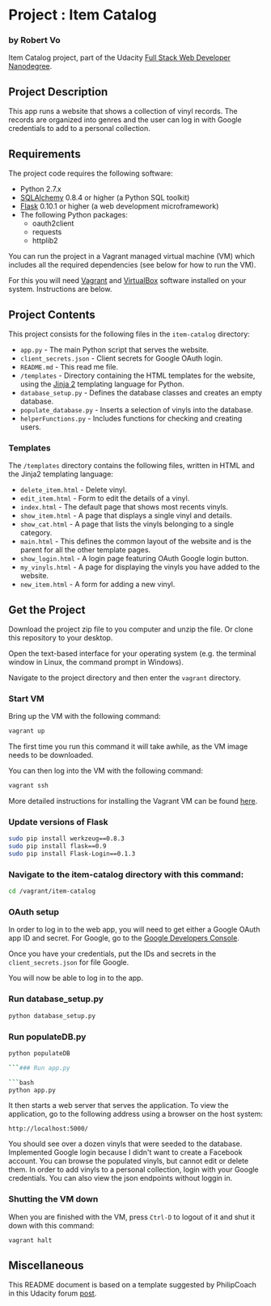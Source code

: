# Project : Item Catalog
### by Robert Vo
Item Catalog project, part of the Udacity [Full Stack Web Developer
Nanodegree](https://www.udacity.com/course/full-stack-web-developer-nanodegree--nd004).

## Project Description
This app runs a website that shows a collection of vinyl records. The records are organized into genres and the user can log in with Google credentials to add to a personal collection.

## Requirements
The project code requires the following software:

* Python 2.7.x
* [SQLAlchemy](http://www.sqlalchemy.org/) 0.8.4 or higher (a Python SQL toolkit)
* [Flask](http://flask.pocoo.org/) 0.10.1 or higher (a web development microframework)
* The following Python packages:
    * oauth2client
    * requests
    * httplib2


You can run the project in a Vagrant managed virtual machine (VM) which includes all the required dependencies (see below for how to run the VM).

For this you will need [Vagrant](https://www.vagrantup.com/downloads) and
[VirtualBox](https://www.virtualbox.org/wiki/Downloads) software installed on your system. Instructions are below.

## Project Contents
This project consists for the following files in the `item-catalog` directory:

* `app.py` - The main Python script that serves the website.
* `client_secrets.json` - Client secrets for Google OAuth login.
* `README.md` - This read me file.
* `/templates` - Directory containing the HTML templates for the website, using the [Jinja 2](http://jinja.pocoo.org/docs/dev/) templating language for Python.
* `database_setup.py` - Defines the database classes and creates an empty database.
* `populate_database.py` - Inserts a selection of vinyls into the database.
* `helperFunctions.py` - Includes functions for checking and creating users.

### Templates
The `/templates` directory contains the following files, written in HTML and the Jinja2
templating language:

* `delete_item.html` - Delete vinyl.
* `edit_item.html` - Form to edit the details of a vinyl.
* `index.html` - The default page that shows most recents vinyls.
* `show_item.html` - A page that displays a single vinyl and details.
* `show_cat.html` - A page that lists the vinyls belonging to a single category.
* `main.html` - This defines the common layout of the website and is the parent for all the other template pages.
* `show_login.html` - A login page featuring OAuth Google login button.
* `my_vinyls.html` - A page for displaying the vinyls you have added to the website.
* `new_item.html` - A form for adding a new vinyl.

## Get the Project
Download the project zip file to you computer and unzip the file. Or clone this repository to your desktop.

Open the text-based interface for your operating system (e.g. the terminal
window in Linux, the command prompt in Windows).

Navigate to the project directory and then enter the `vagrant` directory.

### Start VM
Bring up the VM with the following command:

```bash
vagrant up
```

The first time you run this command it will take awhile, as the VM image needs to be downloaded.

You can then log into the VM with the following command:

```bash
vagrant ssh
```

More detailed instructions for installing the Vagrant VM can be found
[here](https://www.udacity.com/wiki/ud197/install-vagrant).

### Update versions of Flask

```bash
sudo pip install werkzeug==0.8.3
sudo pip install flask==0.9
sudo pip install Flask-Login==0.1.3
```

### Navigate to the item-catalog directory with this command:

```bash
cd /vagrant/item-catalog
```

### OAuth setup
In order to log in to the web app, you will need to get either a Google OAuth app ID and secret. For Google, go to the
[Google Developers Console](https://console.developers.google.com/).

Once you have your credentials, put the IDs and secrets in the `client_secrets.json` for file Google.

You will now be able to log in to the app.

### Run database_setup.py

```bash
python database_setup.py
```

### Run populateDB.py

```bash
python populateDB

```### Run app.py

```bash
python app.py
```

It then starts a web server that serves the application. To view the application,
go to the following address using a browser on the host system:

```
http://localhost:5000/
```

You should see over a dozen vinyls that were seeded to the database. Implemented Google login because I didn't want to create a Facebook account. You can browse the populated vinyls, but cannot edit or delete them. In order to add vinyls to a personal collection, login with your Google credentials. You can also view the json endpoints without loggin in.


### Shutting the VM down
When you are finished with the VM, press `Ctrl-D` to logout of it and shut it down
with this command:

```bash
vagrant halt
```

## Miscellaneous
This README document is based on a template suggested by PhilipCoach in this
Udacity forum [post](https://discussions.udacity.com/t/readme-files-in-project-1/23524).
